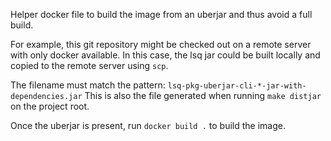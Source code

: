 Helper docker file to build the image from an uberjar and thus avoid a full build.

For example, this git repository might be checked out on a remote server with only docker available.
In this case, the lsq jar could be built locally and copied to the remote server using `scp`.

The filename must match the pattern: `lsq-pkg-uberjar-cli-*-jar-with-dependencies.jar`
This is also the file generated when running `make distjar` on the project root.

Once the uberjar is present, run `docker build .` to build the image.

